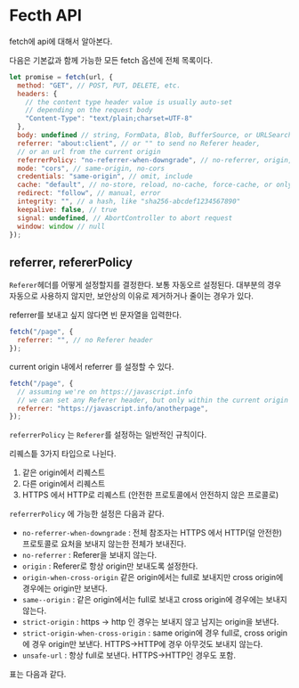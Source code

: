 # Fecth API

fetch에 api에 대해서 알아본다.

다음은 기본값과 함께 가능한 모든 fetch 옵션에 전체 목록이다.

```js
let promise = fetch(url, {
  method: "GET", // POST, PUT, DELETE, etc.
  headers: {
    // the content type header value is usually auto-set
    // depending on the request body
    "Content-Type": "text/plain;charset=UTF-8"
  },
  body: undefined // string, FormData, Blob, BufferSource, or URLSearchParams
  referrer: "about:client", // or "" to send no Referer header,
  // or an url from the current origin
  referrerPolicy: "no-referrer-when-downgrade", // no-referrer, origin, same-origin...
  mode: "cors", // same-origin, no-cors
  credentials: "same-origin", // omit, include
  cache: "default", // no-store, reload, no-cache, force-cache, or only-if-cached
  redirect: "follow", // manual, error
  integrity: "", // a hash, like "sha256-abcdef1234567890"
  keepalive: false, // true
  signal: undefined, // AbortController to abort request
  window: window // null
});
```

## referrer, refererPolicy

`Referer`헤더를 어떻게 설정할지를 결정한다. 보통 자동오르 설정된다. 대부분의 경우 자동으로 사용하지 않지만, 보안상의 이유로 제거하거나 줄이는 경우가 있다.

referrer를 보내고 싶지 않다면 빈 문자열을 입력한다.

```js
fetch("/page", {
  referrer: "", // no Referer header
});
```

current origin 내에서 referrer 를 설정할 수 있다.

```js
fetch("/page", {
  // assuming we're on https://javascript.info
  // we can set any Referer header, but only within the current origin
  referrer: "https://javascript.info/anotherpage",
});
```

`referrerPolicy` 는 `Referer`를 설정하는 일반적인 규칙이다.

리퀘스틑 3가지 타입으로 나뉜다.

1. 같은 origin에서 리퀘스트
2. 다른 origin에서 리퀘스트
3. HTTPS 에서 HTTP로 리퀘스트 (안전한 프로토콜에서 안전하지 않은 프로콜로)

`referrerPolicy` 에 가능한 설정은 다음과 같다.

- `no-referrer-when-downgrade` : 전체 참조자는 HTTPS 에서 HTTP(덜 안전한) 프로토콜로 요처을 보내지 않는한 전체가 보내진다.
- `no-referrer` : Referer을 보내지 않는다.
- `origin` : Referer로 항상 origin만 보내도록 설정한다.
- `origin-when-cross-origin` 같은 origin에서는 full로 보내지만 cross origin에 경우에는 origin만 보낸다.
- `same--origin` : 같은 origin에서는 full로 보내고 cross origin에 경우에는 보내지 않는다.
- `strict-origin` : https -> http 인 경우는 보내지 않고 남지는 origin을 보낸다.
- `strict-origin-when-cross-origin` : same origin에 경우 full로, cross origin에 경우 origin만 보낸다. HTTPS->HTTP에 경우 아무것도 보내지 않는다.
- `unsafe-url` : 항상 full로 보낸다. HTTPS->HTTP인 경우도 포함.

표는 다음과 같다.
